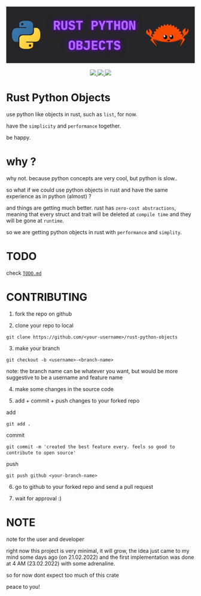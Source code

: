 
![logo](https://github.com/alexzanderr/rust-python-objects/blob/main/static/img/logo/rust-python-objects-logo.png?raw=True)

<p align="center">
    <a href="https://choosealicense.com/licenses/mit/" alt="License: MIT">
        <img src="https://img.shields.io/badge/license-MIT-green.svg" />
    </a>
    <a href="https://choosealicense.com/licenses/mit/" alt="License: MIT">
        <img src="https://github.com/alexzanderr/rust-python-objects/blob/main/static/img/coverage/coverage.svg?raw=True">
    </a>
    <a href="https://choosealicense.com/licenses/mit/" alt="License: MIT">
        <img src="https://github.com/alexzanderr/rust-python-objects/blob/main/static/img/coverage/docstr.svg?raw=True">
    </a>
</p>



# Rust Python Objects
use python like objects in rust, such as `list`, for now.

have the `simplicity` and `performance` together.

be happy.


# why ?
why not. because python concepts are very cool, but python is slow..

so what if we could use python objects in rust and have the same experience as in python (almost) ?

and things are getting much better. rust has `zero-cost abstractions`, meaning that every struct and trait will be deleted at `compile time` and they will be gone at `runtime`.

so we are getting python objects in rust with `performance` and `simplity`.


# TODO
check [`TODO.md`](https://github.com/alexzanderr/rust-python-objects/blob/main/TODO.md)




# CONTRIBUTING

1. fork the repo on github

2. clone your repo to local
```shell
git clone https://github.com/<your-username>/rust-python-objects
```

3. make your branch
```shell
git checkout -b <username>-<branch-name>
```
note: the branch name can be whatever you want, but would be more suggestive to be a username and feature name


4. make some changes in the source code

5. add + commit + push changes to your forked repo

add
```shell
git add .
```

commit
```shell
git commit -m 'created the best feature every. feels so good to contribute to open source'
```

push
```shell
git push github <your-branch-name>
```

6. go to github to your forked repo and send a pull request

7. wait for approval :)


# NOTE

note for the user and developer

right now this project is very minimal, it will grow, the idea just came to my mind some days ago (on 21.02.2022) and the first implementation was done at 4 AM (23.02.2022) with some adrenaline.

so for now dont expect too much of this crate

peace to you!